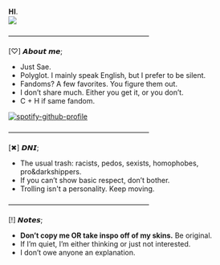 𝐇𝐈.  
![](https://komarev.com/ghpvc/?username=Panic-Manic)

————————————————————  

[♡] 𝘼𝙗𝙤𝙪𝙩 𝙢𝙚;  

- Just Sae.  
- Polyglot. I mainly speak English, but I prefer to be silent.
- Fandoms? A few favorites. You figure them out.  
- I don’t share much. Either you get it, or you don’t.
- C + H if same fandom. 
  

[![spotify-github-profile](https://spotify-github-profile.kittinanx.com/api/view?uid=31pjv4w3ywdm6phx2qhsdtpj6tbm&cover_image=true&theme=novatorem&show_offline=false&background_color=121212&interchange=true&bar_color=768c9e&bar_color_cover=false)](https://spotify-github-profile.kittinanx.com/api/view?uid=31pjv4w3ywdm6phx2qhsdtpj6tbm&redirect=true)

————————————————————  

[✖] 𝘿𝙉𝙄;  

- The usual trash: racists, pedos, sexists, homophobes, pro&darkshippers.
- If you can’t show basic respect, don’t bother.  
- Trolling isn't a personality. Keep moving.
  
————————————————————  

[!] 𝙉𝙤𝙩𝙚𝙨;  

- **Don’t copy me OR take inspo  off of my skins.** Be original.  
- If I’m quiet, I’m either thinking or just not interested.  
- I don’t owe anyone an explanation.  


  



